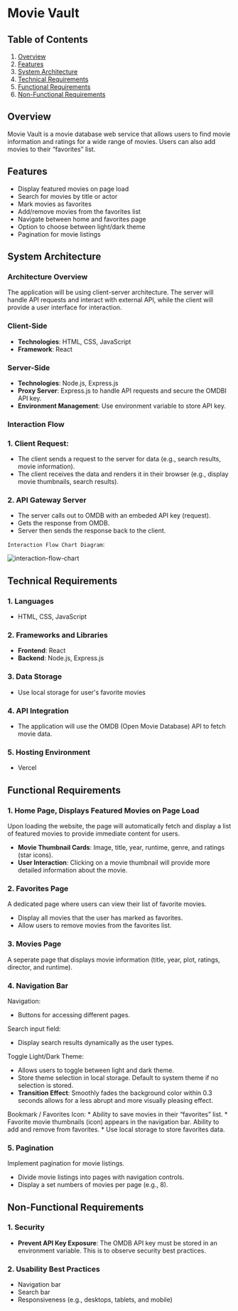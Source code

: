 # Movie Vault

## Table of Contents
1. [Overview](#overview)
2. [Features](#features)
3. [System Architecture](#system-architecture)
4. [Technical Requirements](#technical-requirements)
5. [Functional Requirements](#functional-requirements)
6. [Non-Functional Requirements](#non-functional-requirements)


## Overview
Movie Vault is a movie database web service that allows users to find movie information and ratings for a wide range of movies. Users can also add movies to their “favorites” list.

## Features

* Display featured movies on page load
* Search for movies by title or actor
* Mark movies as favorites
* Add/remove movies from the favorites list
* Navigate between home and favorites page
* Option to choose between light/dark theme
* Pagination for movie listings


## System Architecture

### Architecture Overview
The application will be using client-server architecture. The server will handle API requests and interact with external API, while the client will provide a user interface for interaction.

### Client-Side
* **Technologies**: HTML, CSS, JavaScript
* **Framework**: React

### Server-Side
* **Technologies**: Node.js, Express.js
* **Proxy Server**: Express.js to handle API requests and secure the OMDBI API key.
* **Environment Management**: Use environment variable to store API key.

### Interaction Flow

### 1. Client Request:
* The client sends a request to the server for data (e.g., search results, movie information).
* The client receives the data and renders it in their browser (e.g., display movie thumbnails, search results).

### 2. API Gateway Server
* The server calls out to OMDB with an embeded API key (request).
* Gets the response from OMDB.
* Server then sends the response back to the client.

`Interaction Flow Chart Diagram`:

![interaction-flow-chart](https://github.com/samantha-t28/the-movie-vault-app/assets/96286575/1a54c126-804b-4200-9998-0a7accbb5bd2)


## Technical Requirements

### 1. Languages
* HTML, CSS, JavaScript

### 2. Frameworks and Libraries 
* **Frontend**: React
* **Backend**: Node.js, Express.js

### 3. Data Storage
* Use local storage for user's favorite movies

### 4. API Integration
* The application will use the OMDB (Open Movie Database) API to fetch movie data.

### 5. Hosting Environment
* Vercel

## Functional Requirements

### 1. Home Page, Displays Featured Movies on Page Load 
Upon loading the website, the page will automatically fetch and display a list of featured movies to provide immediate content for users.

* **Movie Thumbnail Cards**: Image, title, year, runtime, genre, and ratings (star icons).
* **User Interaction**: Clicking on a movie thumbnail will provide more detailed information about the movie.

### 2. Favorites Page
A dedicated page where users can view their list of favorite movies.

* Display all movies that the user has marked as favorites.
* Allow users to remove movies from the favorites list.

### 3. Movies Page
A seperate page that displays movie information (title, year, plot, ratings, director, and runtime).

### 4. Navigation Bar

Navigation:
* Buttons for accessing different pages.

Search input field:
* Display search results dynamically as the user types.

Toggle Light/Dark Theme:
* Allows users to toggle between light and dark theme.
* Store theme selection in local storage. Default to system theme if no selection is stored.
* **Transition Effect**: Smoothly fades the background color within 0.3 seconds allows for a less abrupt and more visually pleasing effect.

Bookmark / Favorites Icon:
	* Ability to save movies in their “favorites” list.
	* Favorite movie thumbnails (icon) appears in the navigation bar. Ability to add and remove from favorites.
	* Use local storage to store favorites data.	

### 5. Pagination
Implement pagination for movie listings.

* Divide movie listings into pages with navigation controls.
* Display a set numbers of movies per page (e.g., 8).

## Non-Functional Requirements

### 1. Security
* **Prevent API Key Exposure**: The OMDB API key must be stored in an environment variable. This is to observe security best practices.

### 2. Usability Best Practices
* Navigation bar
* Search bar
* Responsiveness (e.g., desktops, tablets, and mobile)





